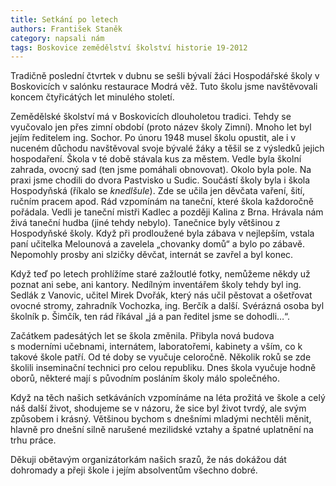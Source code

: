 ```yaml
---
title: Setkání po letech
authors: František Staněk
category: napsali nám
tags: Boskovice zemědělství školství historie 19-2012
---
```


Tradičně poslední čtvrtek v dubnu se sešli bývalí žáci Hospodářské školy v Boskovicích v salónku restaurace Modrá věž. Tuto školu jsme navštěvovali koncem čtyřicátých let minulého století.

Zemědělské školství má v Boskovicích dlouholetou tradici. Tehdy se vyučovalo jen přes zimní období (proto název školy Zimní). Mnoho let byl jejím ředitelem ing. Sochor. Po únoru 1948 musel školu opustit, ale i v nuceném důchodu navštěvoval svoje bývalé žáky a těšil se z výsledků jejich hospodaření. Škola v té době stávala kus za městem. Vedle byla školní zahrada, ovocný sad (ten jsme pomáhali obnovovat). Okolo byla pole. Na praxi jsme chodili do dvora Pastvisko u Sudic. Součástí školy byla i škola Hospodyňská (říkalo se *knedlšule*). Zde se učila jen děvčata vaření, šití, ručním pracem apod. Rád vzpomínám na taneční, které škola každoročně pořádala. Vedli je taneční mistři Kadlec a později Kalina z Brna. Hrávala nám živá taneční hudba (jiné tehdy nebylo). Tanečnice byly většinou z Hospodyňské školy. Když při prodloužené byla zábava v nejlepším, vstala paní učitelka Melounová a zavelela „chovanky domů“ a bylo po zábavě. Nepomohly prosby ani slzičky děvčat, internát se zavřel a byl konec. 

Když teď po letech prohlížíme staré zažloutlé fotky, nemůžeme někdy už poznat ani sebe, ani kantory. Nedílným inventářem školy tehdy byl ing. Sedlák z Vanovic, učitel Mirek Dvořák, který nás učil pěstovat a ošetřovat ovocné stromy, zahradník Vochozka, ing. Berčík a další. Svérázná osoba byl školník p. Šimčík, ten rád říkával „já a pan ředitel jsme se dohodli…“.

Začátkem padesátých let se škola změnila. Přibyla nová budova s moderními učebnami, internátem, laboratořemi, kabinety a vším, co k takové škole patří. Od té doby se vyučuje celoročně. Několik roků se zde školili inseminační technici pro celou republiku. Dnes škola vyučuje hodně oborů, některé mají s původním posláním školy málo společného.

Když na těch našich setkáváních vzpomínáme na léta prožitá ve škole a celý náš další život, shodujeme se v názoru, že sice byl život tvrdý, ale svým způsobem i krásný. Většinou bychom s dnešními mladými nechtěli měnit, hlavně pro dnešní silně narušené mezilidské vztahy a špatné uplatnění na trhu práce. 

Děkuji obětavým organizátorkám našich srazů, že nás dokážou dát dohromady a přeji škole i jejím absolventům všechno dobré.